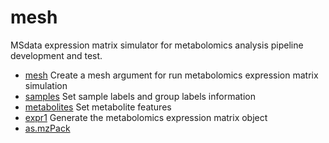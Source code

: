 # mesh

MSdata expression matrix simulator for metabolomics analysis pipeline development and test.

+ [mesh](mesh/mesh.1) Create a mesh argument for run metabolomics expression matrix simulation
+ [samples](mesh/samples.1) Set sample labels and group labels information
+ [metabolites](mesh/metabolites.1) Set metabolite features
+ [expr1](mesh/expr1.1) Generate the metabolomics expression matrix object
+ [as.mzPack](mesh/as.mzPack.1) 
